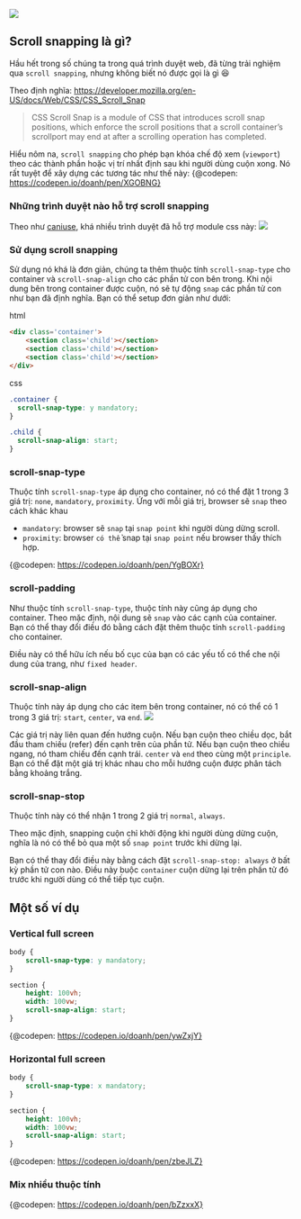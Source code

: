 ![](https://images.viblo.asia/6bd5abf5-b57a-4088-8b1d-39d5895b69c4.jpg)
## Scroll snapping là gì?

Hầu hết trong số chúng ta trong quá trình duyệt web, đã từng trải nghiệm qua `scroll snapping`, nhưng không biết nó được gọi là gì :laughing:

Theo định nghĩa: https://developer.mozilla.org/en-US/docs/Web/CSS/CSS_Scroll_Snap
> CSS Scroll Snap is a module of CSS that introduces scroll snap positions, which enforce the scroll positions that a scroll container’s scrollport may end at after a scrolling operation has completed.

Hiểu nôm na, `scroll snapping` cho phép bạn khóa chế độ xem (`viewport`) theo các thành phần hoặc vị trí nhất định sau khi người dùng cuộn xong. Nó rất tuyệt để xây dựng các tương tác như thế này:
{@codepen: https://codepen.io/doanh/pen/XGOBNG}

### Những trình duyệt nào hỗ trợ scroll snapping
Theo như [caniuse](https://caniuse.com/#feat=css-snappoints), khá nhiều trình duyệt đã hỗ trợ module css này:
![](https://images.viblo.asia/c503442a-4dfe-4636-b5b8-6546d7a39dcb.png)

### Sử dụng scroll snapping

Sử dụng nó khá là đơn giản, chúng ta thêm thuộc tính `scroll-snap-type` cho container và `scroll-snap-align` cho các phần tử con bên trong. Khi nội dung bên trong container được cuộn, nó sẽ tự động `snap` các phần tử con như bạn đã định nghĩa. Bạn có thể setup đơn giản như dưới:

html
```html
<div class='container'>
    <section class='child'></section>
    <section class='child'></section>
    <section class='child'></section>
</div>
```

css
```css
.container {
  scroll-snap-type: y mandatory;
}

.child {
  scroll-snap-align: start;
}
```

### scroll-snap-type
Thuộc tính `scroll-snap-type` áp dụng cho container, nó có thể đặt 1 trong 3 giá trị: `none`, `mandatory`, `proximity`. Ứng với mỗi giá trị, browser sẽ `snap` theo cách khác khau
- `mandatory`: browser sẽ `snap` tại `snap point` khi người dùng dừng scroll.
- `proximity`: browser `có thể` snap tại `snap point` nếu browser thấy thích hợp.

{@codepen: https://codepen.io/doanh/pen/YgBOXr}

### scroll-padding
Như thuộc tính `scroll-snap-type`, thuộc tính này cũng áp dụng cho container.
Theo mặc định, nội dung sẽ `snap` vào các cạnh của container. Bạn có thể thay đổi điều đó bằng cách đặt thêm thuộc tính `scroll-padding` cho container.

Điều này có thể hữu ích nếu bố cục của bạn có các yếu tố có thể che nội dung của trang, như `fixed header`.

### scroll-snap-align
Thuộc tính này áp dụng cho các item bên trong container, nó có thể có 1 trong 3 giá trị: `start`, `center`, va `end`.
![](https://images.viblo.asia/0b0c030e-f462-48c3-84f7-3183a5418087.png)

Các giá trị này liên quan đến hướng cuộn. Nếu bạn cuộn theo chiều dọc, bắt đầu tham chiếu (refer) đến cạnh trên của phần tử. Nếu bạn cuộn theo chiều ngang, nó tham chiếu đến cạnh trái. `center` và `end` theo cùng một `principle`. Bạn có thể đặt một giá trị khác nhau cho mỗi hướng cuộn được phân tách bằng khoảng trắng.

### scroll-snap-stop
Thuộc tính này có thể nhận 1 trong 2 giá trị `normal`, `always`.

Theo mặc định, snapping cuộn chỉ khởi động khi người dùng dừng cuộn, nghĩa là nó có thể bỏ qua một số `snap point` trước khi dừng lại.

Bạn có thể thay đổi điều này bằng cách đặt `scroll-snap-stop: always` ở bất kỳ phần tử con nào. Điều này buộc `container` cuộn dừng lại trên phần tử đó trước khi người dùng có thể tiếp tục cuộn.

## Một số ví dụ
### Vertical full screen
```css
body {
    scroll-snap-type: y mandatory;
}

section {
    height: 100vh;
    width: 100vw;
    scroll-snap-align: start;
}
```
{@codepen: https://codepen.io/doanh/pen/ywZxjY}

### Horizontal full screen
```css
body {
    scroll-snap-type: x mandatory;
}

section {
    height: 100vh;
    width: 100vw;
    scroll-snap-align: start;
}
```

{@codepen: https://codepen.io/doanh/pen/zbeJLZ}

### Mix nhiều thuộc tính
{@codepen: https://codepen.io/doanh/pen/bZzxxX}